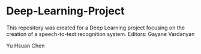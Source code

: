 # Deep-Learning-Project
This repository was created for a Deep Learning project focusing on the creation of a speech-to-text recognition system. 
Editors: 
Gayane Vardanyan

Yu Hsuan Chen
